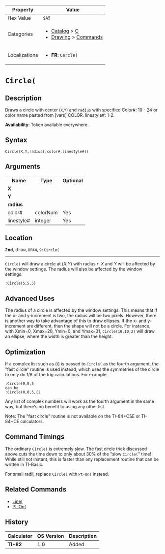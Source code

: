 | Property      | Value |
|---------------|-------|
| Hex Value     | `$A5`|
| Categories    | <ul><li>[Catalog](<../categories/Catalog.md>) > [C](<../categories/Catalog.md#C>)</li><li>[Drawing](<../categories/Drawing.md>) > [Commands](<../categories/Drawing.md#Commands>)</li></ul> |
| Localizations | <ul><li><b>FR</b>: `Cercle(`</li></ul> |

# `Circle(`

## Description
Draws a circle with center (`X`,`Y`) and `radius` with specified
Color#: 10 - 24 or color name pasted from [vars] COLOR.
linestyle#: 1-2.


<b>Availability</b>: Token available everywhere.

## Syntax
`Circle(X,Y,radius[,color#,linestyle#])`

## Arguments
<table>
<tr><th>Name</th><th>Type</th><th>Optional</th></tr>

<tr><td><b>X</b></td><td></td><td></td></tr>

<tr><td><b>Y</b></td><td></td><td></td></tr>

<tr><td><b>radius</b></td><td></td><td></td></tr>

<tr><td>color#</td><td>colorNum</td><td>Yes</td></tr>

<tr><td>linestyle#</td><td>integer</td><td>Yes</td></tr>

</table>

## Location
<tt><kbd><b>2nd</b></kbd></tt>, <kbd>draw</kbd>, `DRAW`, `9:Circle(`
<hr>

`Circle(` will draw a circle at (_X_,_Y_) with radius _r_. _X_ and _Y_ will be affected by the window settings. The radius will also be affected by the window settings.

```ti-basic
:Circle(5,5,5)
```

## Advanced Uses

The radius of a circle is affected by the window settings. This means that if the x- and y-increment is two, the radius will be two pixels. However, there is another way to take advantage of this to draw ellipses. If the x- and y-increment are different, then the shape will not be a circle. For instance, with Xmin=0, Xmax=20, Ymin=0, and Ymax=31, `Circle(10,10,2)` will draw an ellipse, where the width is greater than the height.

## Optimization

If a complex list such as {𝑖} is passed to `Circle(` as the fourth argument, the "fast circle" routine is used instead, which uses the symmetries of the circle to only do 1/8 of the trig calculations. For example:

```ti-basic
:Circle(0,0,5
can be
:Circle(0,0,5,{i
```

Any list of complex numbers will work as the fourth argument in the same way, but there's no benefit to using any other list.

Note: The "fast circle" routine is not available on the TI-84+CSE or TI-84+CE calculators.

## Command Timings

The ordinary `Circle(` is extremely slow. The fast circle trick discussed above cuts the time down to only about 30% of the "slow `Circle(`" time! While still not instant, this is faster than any replacement routine that can be written in TI-Basic.

For small radii, replace `Circle(` with `Pt-On(` instead.

## Related Commands

*   [Line(](/line)
*   [Pt-On(](/pt-on)

## History
| Calculator | OS Version | Description |
|------------|------------|-------------|
| <b>TI-82</b> | 1.0 | Added |


